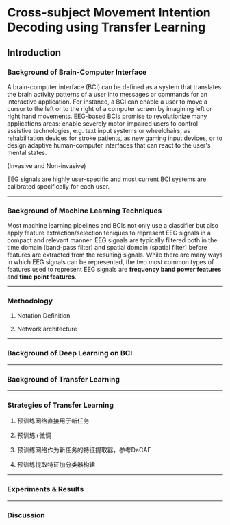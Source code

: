 # Cross-subject Movement Intention Decoding using Transfer Learning 

## Introduction

### Background of Brain-Computer Interface 

A brain-computer interface (BCI) can be defined as a system that translates the brain activity patterns of a user into messages or commands for an interactive application. For instance, a BCI can enable a user to move a cursor to the left or to the right of a computer screen by imagining left or right hand movements. EEG-based BCIs promise to revolutionize many applications areas: enable severely motor-impaired users to control assistive technologies, e.g. text input systems or wheelchairs, as rehabilitation devices for stroke patients, as new gaming input devices, or to design adaptive human-computer interfaces that can react to the user's mental states. 

(Invasive and Non-invasive)

EEG signals are highly user-specific and most current BCI systems are calibrated specifically for each user. 

---

### Background of Machine Learning Techniques

Most machine learning pipelines and BCIs not only use a classifier but also apply feature extraction/selection teniques to represent EEG signals in a compact and relevant manner. EEG signals are typically filtered both in the time domain (band-pass filter) and spatial domain (spatial filter) before features are extracted from the resulting signals. While there are many ways in which EEG signals can be represented, the two most common types of features used to represent EEG signals are **frequency band power features** and **time point features**.





---

### Methodology 

1. Notation Definition 

2. Network architecture 

---

### Background of Deep Learning on BCI 

---

### Background of Transfer Learning 

---

### Strategies of Transfer Learning 

1. 预训练网络直接用于新任务

2. 预训练+微调

3. 预训练网络作为新任务的特征提取器，参考DeCAF

4. 预训练提取特征加分类器构建

---

### Experiments & Results

---

### Discussion 
